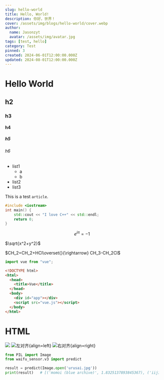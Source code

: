 ```yaml
---
slug: hello-world
title: Hello, World!
description: 你好，世界！
cover: /assets/img/blogs/hello-world/cover.webp
author:
  name: Jasonzyt
  avatar: /assets/img/avatar.jpg
tags: [test, hello]
category: Test
pinned: 3
created: 2024-06-01T12:00:00.000Z
updated: 2024-08-01T12:00:00.000Z
---
```


# Hello World

## h2

### h3

#### h4

##### h5

###### h6

- list1
  - a
  - b
- list2
- list3

This is a test `article`.

```cpp {3,4}
#include <iostream>
int main() {
    std::cout << "I love C++" << std::endl;
    return 0;
}
```

```math
e^{i\pi}=-1
```

$\sqrt{x^2+y^2}$

$CH_2=CH_2+HCl\overset{}{\rightarrow} CH_3-CH_2Cl$

```js
import vue from "vue";
```

```html [App.vue]
<!DOCTYPE html>
<html>
  <head>
    <title>Vue</title>
  </head>
  <body>
    <div id="app"></div>
    <script src="vue.js"></script>
  </body>
</html>
```

# HTML

![](/assets/img/blogs/hello-world/112981252_p0.jpg)
![左对齐](/assets/img/blogs/hello-world/112981252_p0.jpg){align=left}
![右对齐](/assets/img/blogs/hello-world/112981252_p0.jpg){align=right}

```python {5}
from PIL import Image
from waifu_sensor.v3 import predict

result = predict(Image.open('urusai.jpg'))
print(result)   # [('momoi (blue archive)', 1.8325137893845367), ('iijima yun', 2.4338155048445755), ('midori (blue archive)', 2.5287921933510806)]
```
